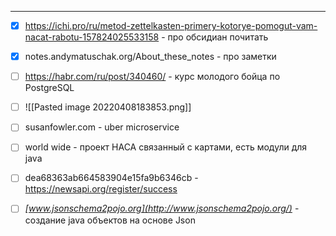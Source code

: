 
---
- [x] https://ichi.pro/ru/metod-zettelkasten-primery-kotorye-pomogut-vam-nacat-rabotu-157824025533158 - про обсидиан почитать

- [x] notes.andymatuschak.org/About_these_notes - про заметки
- [ ] https://habr.com/ru/post/340460/ - курс молодого бойца по PostgreSQL

- [ ] ![[Pasted image 20220408183853.png]]

- [ ] susanfowler.com  - uber microservice
- [ ] world wide - проект НАСА связанный с картами, есть модули для java
- [ ] dea68363ab664583904e15fa9b6346cb - https://newsapi.org/register/success
- [ ] _[www.jsonschema2pojo.org](http://www.jsonschema2pojo.org/)_ - создание java объектов на основе Json
